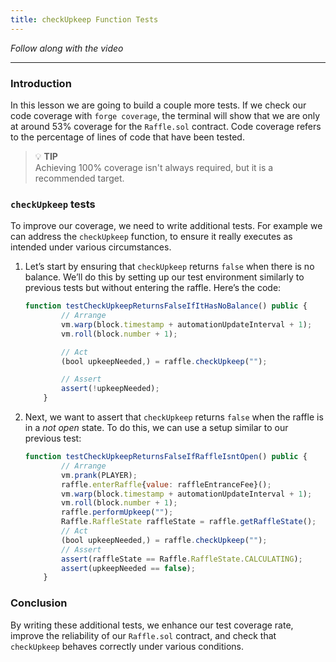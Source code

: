 ```yaml
---
title: checkUpkeep Function Tests
---
```


_Follow along with the video_

---

> </a>

### Introduction

In this lesson we are going to build a couple more tests. If we check our code coverage with `forge coverage`, the terminal will show that we are only at around 53% coverage for the `Raffle.sol` contract. Code coverage refers to the percentage of lines of code that have been tested.

> 💡 **TIP** <br>
> Achieving 100% coverage isn't always required, but it is a recommended target.

### `checkUpkeep` tests

To improve our coverage, we need to write additional tests. For example we can address the `checkUpkeep` function, to ensure it really executes as intended under various circumstances.

1. Let’s start by ensuring that `checkUpkeep` returns `false` when there is no balance. We’ll do this by setting up our test environment similarly to previous tests but without entering the raffle. Here’s the code:

   ```js
   function testCheckUpkeepReturnsFalseIfItHasNoBalance() public {
           // Arrange
           vm.warp(block.timestamp + automationUpdateInterval + 1);
           vm.roll(block.number + 1);

           // Act
           (bool upkeepNeeded,) = raffle.checkUpkeep("");

           // Assert
           assert(!upkeepNeeded);
       }
   ```

2. Next, we want to assert that `checkUpkeep` returns `false` when the raffle is in a _not open_ state. To do this, we can use a setup similar to our previous test:
   ```js
   function testCheckUpkeepReturnsFalseIfRaffleIsntOpen() public {
           // Arrange
           vm.prank(PLAYER);
           raffle.enterRaffle{value: raffleEntranceFee}();
           vm.warp(block.timestamp + automationUpdateInterval + 1);
           vm.roll(block.number + 1);
           raffle.performUpkeep("");
           Raffle.RaffleState raffleState = raffle.getRaffleState();
           // Act
           (bool upkeepNeeded,) = raffle.checkUpkeep("");
           // Assert
           assert(raffleState == Raffle.RaffleState.CALCULATING);
           assert(upkeepNeeded == false);
       }
   ```

### Conclusion

By writing these additional tests, we enhance our test coverage rate, improve the reliability of our `Raffle.sol` contract, and check that `checkUpkeep` behaves correctly under various conditions.
